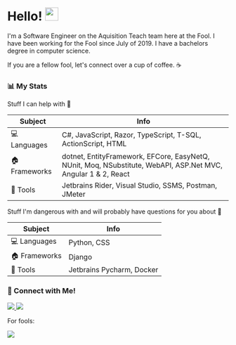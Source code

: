 # Hello! <img src="https://raw.githubusercontent.com/MartinHeinz/MartinHeinz/master/wave.gif" width="30px">

I'm a Software Engineer on the Aquisition Teach team here at the Fool. I have been working for the Fool since July of 2019. I have a bachelors degree in computer science. 

If you are a fellow fool, let's connect over a cup of coffee. :coffee: 

### 📊 My Stats

Stuff I can help with 👯

| Subject | Info |
| --- | --- |
| 💻 Languages | C#, JavaScript, Razor, TypeScript, T-SQL, ActionScript, HTML |
| 🏠 Frameworks | dotnet, EntityFramework, EFCore, EasyNetQ, NUnit, Moq, NSubstitute, WebAPI, ASP.Net MVC, Angular 1 & 2, React |
| 🧰 Tools | Jetbrains Rider, Visual Studio, SSMS, Postman, JMeter | 

Stuff I'm dangerous with and will probably have questions for you about 🤔

| Subject | Info |
| --- | --- |
| 💻 Languages | Python, CSS |
| 🏠 Frameworks | Django |
| 🧰 Tools | Jetbrains Pycharm, Docker |

### :link: Connect with Me!

<a href="https://www.linkedin.com/in/matthewrhoden/">
  <img src="https://img.shields.io/badge/linkedin-%230077B5.svg?&style=for-the-badge&logo=linkedin&logoColor=white" />
</a>

<a href="mailto:matt.rhoden@fool.com">
  <img src="https://img.shields.io/badge/Microsoft_Outlook-0078D4?style=for-the-badge&logo=microsoft-outlook&logoColor=white" />
</a>

For fools:

<a href="https://fool.slack.com/team/matt.rhoden">
  <img src="https://img.shields.io/badge/Slack-4A154B?style=for-the-badge&logo=slack&logoColor=white"/>
</a>

<!--
**mattrhoden/mattrhoden** is a ✨ _special_ ✨ repository because its `README.md` (this file) appears on your GitHub profile.

Here are some ideas to get you started:

- 🔭 I’m currently working on ...
- 🌱 I’m currently learning ...
- 👯 I’m looking to collaborate on ...
- 🤔 I’m looking for help with ...
- 💬 Ask me about ...
- 📫 How to reach me: ...
- 😄 Pronouns: ...
- ⚡ Fun fact: ...
-->
